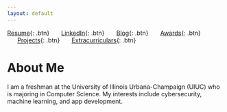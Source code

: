 ```yaml
---
layout: default
---
```


[Resume](./assets/docs/resume.pdf){: .btn}
&nbsp;&nbsp;&nbsp;&nbsp;&nbsp;&nbsp;[LinkedIn](https://www.linkedin.com/in/karan-sodhi-481265160/){: .btn}
&nbsp;&nbsp;&nbsp;&nbsp;&nbsp;&nbsp;[Blog](./blog.md){: .btn}
&nbsp;&nbsp;&nbsp;&nbsp;&nbsp;&nbsp;[Awards](./awards.md){: .btn}
&nbsp;&nbsp;&nbsp;&nbsp;&nbsp;&nbsp;[Projects](./projects.md){: .btn}
&nbsp;&nbsp;&nbsp;&nbsp;&nbsp;&nbsp;[Extracurriculars](./extra-currics.md){: .btn}

# About Me

I am a freshman at the University of Illinois Urbana-Champaign (UIUC) who is majoring in Computer Science. My interests include cybersecurity, machine learning, and app development.
